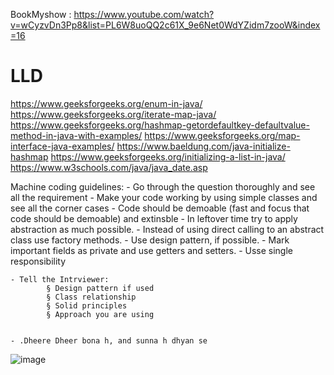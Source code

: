 BookMyshow : 
https://www.youtube.com/watch?v=wCyzvDn3Pp8&list=PL6W8uoQQ2c61X_9e6Net0WdYZidm7zooW&index=16


# LLD
https://www.geeksforgeeks.org/enum-in-java/
https://www.geeksforgeeks.org/iterate-map-java/
https://www.geeksforgeeks.org/hashmap-getordefaultkey-defaultvalue-method-in-java-with-examples/
https://www.geeksforgeeks.org/map-interface-java-examples/
https://www.baeldung.com/java-initialize-hashmap
https://www.geeksforgeeks.org/initializing-a-list-in-java/
https://www.w3schools.com/java/java_date.asp


Machine coding guidelines:
	- Go through the question thoroughly and see all the requirement
	- Make your code working by using simple classes and see all the corner cases
	- Code should be demoable (fast and focus that code should be demoable) and extinsble
	- In leftover time try to apply abstraction as much possible.
	- Instead of using direct calling to an abstract class use factory methods.
	- Use design pattern, if possible.
	- Mark important fields as private and use getters and setters.
	- Usse single responsibility
	

	- Tell the Intrviewer:
			§ Design pattern if used
			§ Class relationship
			§ Solid principles
			§ Approach you are using
	
	
	- .Dheere Dheer bona h, and sunna h dhyan se
![image](https://github.com/kapilgarg16/LLD/assets/55026503/1291783d-19c0-43c6-94b9-5edf77ac08d3)
